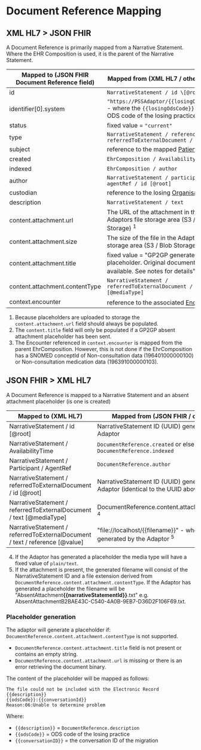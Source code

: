 # Document Reference Mapping

## XML HL7 > JSON FHIR

A Document Reference is primarily mapped from a Narrative Statement. Where the EHR Composition is used, it is the parent of the Narrative Statement.

| Mapped to (JSON FHIR Document Reference field) | Mapped from (XML HL7 / other source)                                                                             |
|------------------------------------------------|------------------------------------------------------------------------------------------------------------------|
| id                                             | `NarrativeStatement / id \[@root]`                                                                               |
| identifier\[0].system                          | `"https://PSSAdaptor/{{losingOdsCode}}"` - where the `{{losingOdsCode}}` is the ODS code of the losing practice  |
| status                                         | fixed value = `"current"`                                                                                        |
| type                                           | `NarrativeStatement / reference / referredToExternalDocument / code`                                             |
| subject                                        | reference to the mapped [Patient](../patient/README.md)                                                          |
| created                                        | `EhrComposition / AvailabilityTime`                                                                              |
| indexed                                        | `EhrComposition / author`                                                                                        |
| author                                         | `NarrativeStatement / participant / agentRef / id [@root]`                                                       |
| custodian                                      | reference to the losing [Organisation](../organisations/README.md)                                               |
| description                                    | `NarrativeStatement / text`                                                                                      |
| content.attachment.url                         | The URL of the attachment in the Adaptors file storage area (S3 / Blob Storage) <sup>1</sup>                     |
| content.attachment.size                        | The size of the file in the Adaptors file storage area (S3 / Blob Storage)                                       |
| content.attachment.title                       | fixed value = "GP2GP generated placeholder. Original document not available. See notes for details" <sup>2</sup> |
| content.attachment.contentType                 | `NarrativeStatement / referredToExternalDocument / text [@mediaType]`                                            |                                                                                                                    |
| context.encounter                              | reference to the associated [Encounter](../encounters/README.md) <sup>3</sup>                                    |                                                                                                                    |

1. Because placeholders are uploaded to storage the `content.attachment.url` field should always be populated.
2. The `content.title` field will only be populated if a GP2GP absent attachment placeholder has been sent.  
3. The Encounter referenced in `context.encounter` is mapped from the parent EhrComposition. However, this is not done if the EhrComposition has a SNOMED conceptId of Non-consultation data (196401000000100) or Non-consultation medication data (196391000000103).

## JSON FHIR > XML HL7

A Document Reference is mapped to a Narrative Statement and an absent attachment placeholder (is one is created)

| Mapped to (XML HL7)                                                          | Mapped from (JSON FHIR / other source )                                                         |
|------------------------------------------------------------------------------|-------------------------------------------------------------------------------------------------|
| NarrativeStatement / id \[@root]                                             | NarrativeStatement ID (UUID) generated by the Adaptor                                           |
| NarrativeStatement / AvailabilityTime                                        | `DocumentReference.created` or else `DocumentReference.indexed`                                 |
| NarrativeStatement / Participant / AgentRef                                  | `DocumentReference.author`                                                                      |
| NarrativeStatement / referredToExternalDocument / id \[@root]                | NarrativeStatement ID (UUID) generated by the Adaptor (identical to the UUID above)             |
| NarrativeStatement / referredToExternalDocument / text \[@mediaType]         | DocumentReference.content.attachment.contentType <sup>4</sup>                                   |
| NarrativeStatement / referredToExternalDocument / text / reference \[@value] | "file://localhost/{{filename}}" - where `{{filename}}` is generated by the Adaptor <sup>5</sup> |


4. If the Adaptor has generated a placeholder the media type will have a fixed value of `plain/text`. 
5. If the attachment is present, the generated filename will consist of the NarrativeStatement ID and a file extension derived from `DocumentReference.content.attachment.contentType`. If the Adaptor has generated a placeholder the 
filename will be "AbsentAttachment<b>{{narrativeStatementId}}</b>.txt" e.g. AbsentAttachmentB2BAE43C-C540-4A0B-9EB7-D36D2F106F69.txt.

### Placeholder generation

The adaptor will generate a placeholder if:
`DocumentReference.content.attachment.contentType` is not supported.
* `DocumentReference.content.attachment.title` field is not present or contains an empty string.
* `DocumentReference.content.attachment.url` is missing or there is an error retrieving the document binary. 

The content of the placeholder will be mapped as follows:

```
The file could not be included with the Electronic Record
{{description}}
{{odsCode}}:{{conversationId}}
Reason:06:Unable to determine problem
```

Where:

- `{{description}}` = `DocumentReference.description`
- `{{odsCode}}` = ODS code of the losing practice
- `{{conversationID}}` = the conversation ID of the migration